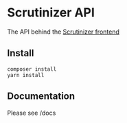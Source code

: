 # Scrutinizer API

The API behind the [Scrutinizer frontend](https://github.com/freshleafmedia/scrutinzer)

## Install

```
composer install
yarn install
```

## Documentation

Please see /docs
